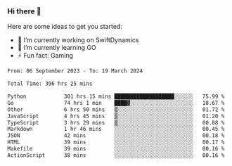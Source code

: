 ### Hi there 👋

Here are some ideas to get you started:

- 🔭 I’m currently working on SwiftDynamics
- 🌱 I’m currently learning GO
-  ⚡ Fun fact: Gaming
  
  <!--
- 👯 I’m looking to collaborate on ...
- 🤔 I’m looking for help with ...
- 💬 Ask me about ...
- 📫 How to reach me: ...
- 😄 Pronouns: ...
-->

<!--START_SECTION:waka-->

```txt
From: 06 September 2023 - To: 19 March 2024

Total Time: 396 hrs 25 mins

Python            301 hrs 15 mins ███████████████████░░░░░░   75.99 %
Go                74 hrs 1 min    ████▓░░░░░░░░░░░░░░░░░░░░   18.67 %
Other             6 hrs 50 mins   ▒░░░░░░░░░░░░░░░░░░░░░░░░   01.72 %
JavaScript        4 hrs 45 mins   ▒░░░░░░░░░░░░░░░░░░░░░░░░   01.20 %
TypeScript        3 hrs 29 mins   ▒░░░░░░░░░░░░░░░░░░░░░░░░   00.88 %
Markdown          1 hr 46 mins    ░░░░░░░░░░░░░░░░░░░░░░░░░   00.45 %
JSON              42 mins         ░░░░░░░░░░░░░░░░░░░░░░░░░   00.18 %
HTML              39 mins         ░░░░░░░░░░░░░░░░░░░░░░░░░   00.17 %
Makefile          39 mins         ░░░░░░░░░░░░░░░░░░░░░░░░░   00.16 %
ActionScript      38 mins         ░░░░░░░░░░░░░░░░░░░░░░░░░   00.16 %
```

<!--END_SECTION:waka-->
